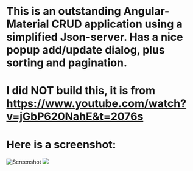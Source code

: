 # This is an outstanding Angular-Material CRUD application using a simplified Json-server. Has a nice popup add/update dialog, plus sorting and pagination.

# I did NOT build this, it is from https://www.youtube.com/watch?v=jGbP620NahE&t=2076s

# Here is a screenshot:
![Screenshot](Screenshot.png)
<img src='/src/assets/Screenshot.png'>